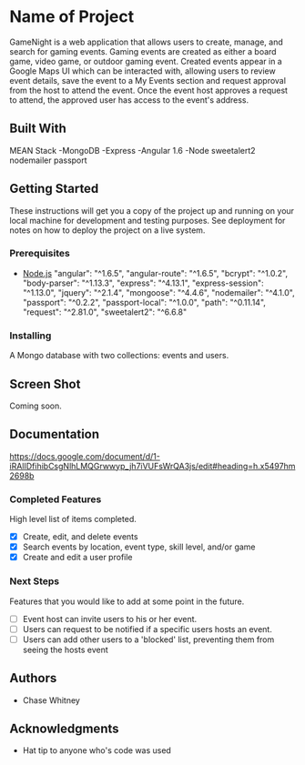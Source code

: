 # Name of Project

GameNight is a web application that allows users to create, manage, and search for gaming events. Gaming events are created as either a board game, video game, or outdoor gaming event. Created events appear in a Google Maps UI which can be interacted with, allowing users to review event details, save the event to a My Events section and request approval from the host to attend the event. Once the event host approves a request to attend, the approved user has access to the event's address.

## Built With

MEAN Stack
-MongoDB
-Express
-Angular 1.6
-Node
sweetalert2
nodemailer
passport

## Getting Started

These instructions will get you a copy of the project up and running on your local machine for development and testing purposes. See deployment for notes on how to deploy the project on a live system.

### Prerequisites

- [Node.js](https://nodejs.org/en/)
    "angular": "^1.6.5",
    "angular-route": "^1.6.5",
    "bcrypt": "^1.0.2",
    "body-parser": "^1.13.3",
    "express": "^4.13.1",
    "express-session": "^1.13.0",
    "jquery": "^2.1.4",
    "mongoose": "^4.4.6",
    "nodemailer": "^4.1.0",
    "passport": "^0.2.2",
    "passport-local": "^1.0.0",
    "path": "^0.11.14",
    "request": "^2.81.0",
    "sweetalert2": "^6.6.8"


### Installing

A Mongo database with two collections: events and users.

## Screen Shot

Coming soon.

## Documentation

https://docs.google.com/document/d/1-iRAlIDfihibCsgNlhLMQGrwwyp_jh7iVUFsWrQA3js/edit#heading=h.x5497hm2698b

### Completed Features

High level list of items completed.

- [x] Create, edit, and delete events
- [x] Search events by location, event type, skill level, and/or game
- [x] Create and edit a user profile

### Next Steps

Features that you would like to add at some point in the future.

- [ ] Event host can invite users to his or her event.
- [ ] Users can request to be notified if a specific users hosts an event.
- [ ] Users can add other users to a 'blocked' list, preventing them from seeing the hosts event

## Authors

* Chase Whitney


## Acknowledgments

* Hat tip to anyone who's code was used
